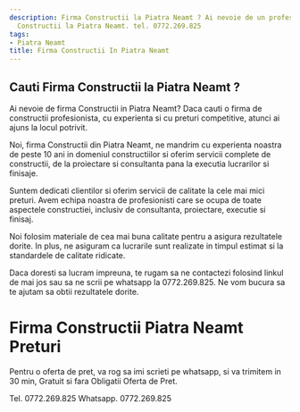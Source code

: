 ```yaml
---
description: Firma Constructii la Piatra Neamt ? Ai nevoie de un profesionist in Firma
  Constructii la Piatra Neamt. tel. 0772.269.825
tags:
- Piatra Neamt
title: Firma Constructii In Piatra Neamt
---
```



## Cauti Firma Constructii la Piatra Neamt ?

Ai nevoie de firma Constructii in Piatra Neamt? Daca cauti o firma de constructii profesionista, cu experienta si cu preturi competitive, atunci ai ajuns la locul potrivit. 

Noi, firma Constructii din Piatra Neamt, ne mandrim cu experienta noastra de peste 10 ani in domeniul constructiilor si oferim servicii complete de constructii, de la proiectare si consultanta pana la executia lucrarilor si finisaje.

Suntem dedicati clientilor si oferim servicii de calitate la cele mai mici preturi. Avem echipa noastra de profesionisti care se ocupa de toate aspectele constructiei, inclusiv de consultanta, proiectare, executie si finisaj.

Noi folosim materiale de cea mai buna calitate pentru a asigura rezultatele dorite. In plus, ne asiguram ca lucrarile sunt realizate in timpul estimat si la standardele de calitate ridicate.

Daca doresti sa lucram impreuna, te rugam sa ne contactezi folosind linkul de mai jos sau sa ne scrii pe whatsapp la 0772.269.825. Ne vom bucura sa te ajutam sa obtii rezultatele dorite.

# Firma Constructii Piatra Neamt Preturi
Pentru o oferta de pret, va rog sa imi scrieti pe whatsapp, si va trimitem in 30 min, Gratuit si fara Obligatii Oferta de Pret.

Tel. 0772.269.825
Whatsapp. 0772.269.825